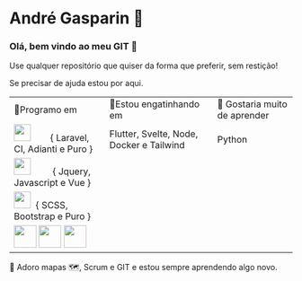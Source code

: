 #  André Gasparin 🤗

### Olá, bem vindo ao meu GIT 👋

Use qualquer repositório que quiser da forma que preferir, sem restição! 

Se precisar de ajuda estou por aqui.

<table>
  <tr>
    <td>🚀Programo em </td>
    <td>👶Estou engatinhando em</td>
    <td>💭 Gostaria muito de aprender</td>
  </tr>
  <tr>
    <td><b><img src="https://www.vectorlogo.zone/logos/php/php-vertical.svg" height="30">&nbsp;&nbsp;&nbsp;&nbsp;&nbsp;&nbsp;&nbsp;&nbsp;</b>{  Laravel, CI, Adianti e Puro }</td>
    <td>Flutter, Svelte, Node, Docker e Tailwind </td>
   <td>Python</td>
    </tr>
  <tr>
    <td><b><img src="https://www.vectorlogo.zone/logos/javascript/javascript-icon.svg" height="30">&nbsp;&nbsp;&nbsp; &nbsp;&nbsp;&nbsp;&nbsp; </b>{ Jquery, Javascript e Vue }</td>
    </tr>
  <tr>
    <td><b><img src="https://www.vectorlogo.zone/logos/netlifyapp_watercss/netlifyapp_watercss-ar21.svg" height="30"> &nbsp;</b>{ SCSS, Bootstrap e Puro }</td>
  </tr>
    <tr>
    <td>
      <img src="https://www.vectorlogo.zone/logos/postgresql/postgresql-vertical.svg" height="40"> 
      <img src="https://www.vectorlogo.zone/logos/mysql/mysql-ar21.svg" height="40">
      <img src="https://www.vectorlogo.zone/logos/sqlite/sqlite-ar21.svg" height="40">
   </td>
  </tr>
 </table>
 
💬 Adoro mapas 🗺, Scrum e GIT e estou sempre aprendendo algo novo.

